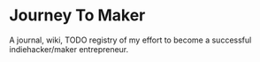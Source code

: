 # Journey To Maker

A journal, wiki, TODO registry of my effort to become a successful
indiehacker/maker entrepreneur.